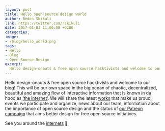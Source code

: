 ```yaml
---
layout: post
title: Hello open source design world
author: Redon Skikuli
link: https://twitter.com/rskikuli
date: 2017-01-03 11:00:00 +0200
categories:
image:
- /blog/hello_world.png
tags:
- Hello
- Blog
- Open Source Design
excerpt:
  Hello design-onauts & free open source hacktivists and welcome to our blog! This will be our own space in the big ocean of chaotic, decentralized, beautiful and amazing flow
---
```


Hello design-onauts & free open source hacktivists and welcome to our blog!
This will be our own space in the big ocean of chaotic, decentralized, beautiful and amazing flow of interactive information that is known in da hood as <a href="https://xkcd.com/1348/">‘the internet‘</a>. We will share the latest <a href="https://github.com/uracreative/works">works</a> that make us proud, events we participate and organize, news about our team, information about the importance of open source design and the status of <a href="https://www.patreon.com/ura">our Patreon campaign</a> that aims better design for free open source initiatives.

See you around the <a href="http://knowyourmeme.com/memes/internets">internets</a> 🙂
